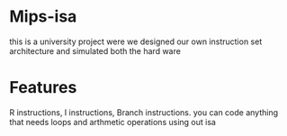 # Mips-isa
this is a university project were we designed our own instruction set architecture and simulated both the hard ware   
# Features 
R instructions,
I instructions,
Branch instructions.
you can code anything that needs loops and arthmetic operations using out isa
